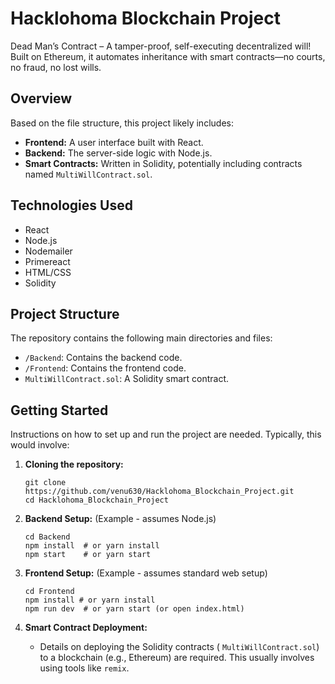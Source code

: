 # Hacklohoma Blockchain Project

Dead Man’s Contract – A tamper-proof, self-executing decentralized will! Built on Ethereum, it automates inheritance with smart contracts—no courts, no fraud, no lost wills.

## Overview

Based on the file structure, this project likely includes:

*   **Frontend:** A user interface built with React.
*   **Backend:**  The server-side logic with Node.js.
*   **Smart Contracts:** Written in Solidity, potentially including contracts named `MultiWillContract.sol`.


## Technologies Used

*   React
*   Node.js
*   Nodemailer
*   Primereact
*   HTML/CSS
*   Solidity

## Project Structure

The repository contains the following main directories and files:

*   `/Backend`:  Contains the backend code.
*   `/Frontend`: Contains the frontend code.
*   `MultiWillContract.sol`: A Solidity smart contract.

## Getting Started

Instructions on how to set up and run the project are needed.  Typically, this would involve:

1.  **Cloning the repository:**
    ```
    git clone https://github.com/venu630/Hacklohoma_Blockchain_Project.git
    cd Hacklohoma_Blockchain_Project
    ```

2.  **Backend Setup:** (Example - assumes Node.js)
    ```
    cd Backend
    npm install  # or yarn install
    npm start    # or yarn start
    ```

3.  **Frontend Setup:** (Example - assumes standard web setup)
    ```
    cd Frontend
    npm install # or yarn install
    npm run dev  # or yarn start (or open index.html)
    ```

4.  **Smart Contract Deployment:**

    *   Details on deploying the Solidity contracts ( `MultiWillContract.sol`) to a blockchain (e.g., Ethereum) are required.  This usually involves using tools like `remix`.



